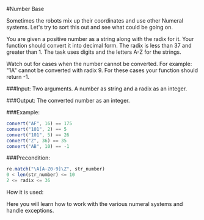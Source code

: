 #Number Base

Sometimes the robots mix up their coordinates and use other Numeral systems. Let's try to sort this out and see what could be going on.

You are given a positive number as a string along with the radix for it. Your function should convert it into decimal form. The radix is less than 37 and greater than 1. The task uses digits and the letters A-Z for the strings.

Watch out for cases when the number cannot be converted. For example: "1A" cannot be converted with radix 9. For these cases your function should return -1.

###Input: Two arguments. A number as string and a radix as an integer.

###Output: The converted number as an integer.

###Example:
```javascript
convert("AF", 16) == 175
convert("101", 2) == 5
convert("101", 5) == 26
convert("Z", 36) == 35
convert("AB", 10) == -1
```
###Precondition:
```javascript
re.match("\A[A-Z0-9]\Z", str_number)
0 < len(str_number) <= 10
2 <= radix <= 36
```
How it is used:

Here you will learn how to work with the various numeral systems and handle exceptions.
